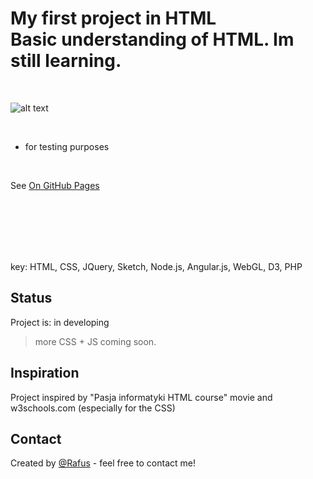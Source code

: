 # My first project in HTML <br /> Basic understanding of HTML. Im  still learning. 

<br />  

![alt text](https://i.ytimg.com/vi/-dJolYw8tnk/hqdefault.jpg "Git Gud")

<br />

- for testing purposes

<br />

See [On GitHub Pages](https://rafusix.github.io/First-project/)

<br> 

 

<br> <br> <br> <br>
key: HTML, CSS, JQuery, Sketch, Node.js, Angular.js, WebGL, D3, PHP




## Status
Project is: in developing 
>more CSS + JS coming soon.

## Inspiration
Project inspired by "Pasja informatyki HTML course" movie 
and w3schools.com (especially for the CSS)

## Contact
Created by [@Rafus](rafusv2@gmail.com) - feel free to contact me!
